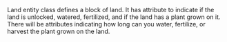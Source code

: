 Land entity class defines a block of land.  It has attribute to indicate if the land is unlocked, watered,
fertilized, and if the land has a plant grown on it. There will be attributes indicating how long can you
water, fertilize, or harvest the plant grown on the land.
